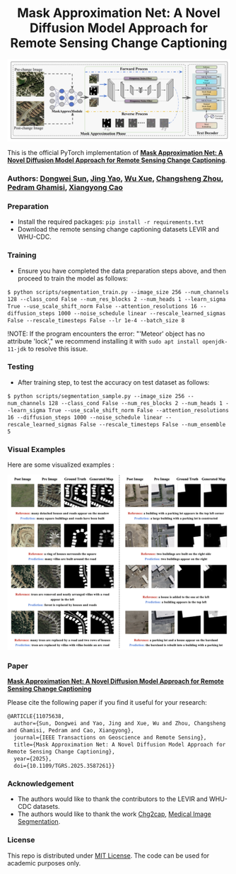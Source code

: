 <h1 align="center">Mask Approximation Net: A Novel Diffusion Model Approach for Remote Sensing Change Captioning</h1>



![](figs/overview.png)

This is the official PyTorch implementation of **[Mask Approximation Net: A Novel Diffusion Model Approach for Remote Sensing Change Captioning](https://ieeexplore.ieee.org/document/11075638)**.
<!-- a project conducted at the [Institute of Advanced Research in Artificial Intelligence (IARAI)](https://www.iarai.ac.at/). -->
### Authors:  [Dongwei Sun](https://scholar.google.com/citations?user=dqF0XkYAAAAJ&hl=zh-CN), [Jing Yao](https://scholar.google.com/citations?user=1SHd5ygAAAAJ&hl=zh-CN), [Wu Xue](), [Changsheng Zhou](https://scholar.google.com/citations?user=Uz7s7hsAAAAJ&hl=zh-CN), [Pedram Ghamisi](https://scholar.google.com/citations?user=Gr9afd0AAAAJ&hl=zh-CN), [Xiangyong Cao](https://scholar.google.com/citations?user=IePM9RsAAAAJ&hl=zh-CN)

### Preparation
- Install the required packages: `pip install -r requirements.txt`
- Download the remote sensing change captioning datasets LEVIR and WHU-CDC.


### Training
- Ensure you have completed the data preparation steps above, and then proceed to train the model as follows:
```
$ python scripts/segmentation_train.py --image_size 256 --num_channels 128 --class_cond False --num_res_blocks 2 --num_heads 1 --learn_sigma True --use_scale_shift_norm False --attention_resolutions 16 --diffusion_steps 1000 --noise_schedule linear --rescale_learned_sigmas False --rescale_timesteps False --lr 1e-4 --batch_size 8
```

!NOTE: If the program encounters the error: "'Meteor' object has no attribute 'lock'," we recommend installing it with `sudo apt install openjdk-11-jdk` to resolve this issue.

### Testing
- After training step, to test the accuracy on test dataset as follows:
```
$ python scripts/segmentation_sample.py --image_size 256 --num_channels 128 --class_cond False --num_res_blocks 2 --num_heads 1 --learn_sigma True --use_scale_shift_norm False --attention_resolutions 16 --diffusion_steps 1000 --noise_schedule linear --rescale_learned_sigmas False --rescale_timesteps False --num_ensemble 5
```

### Visual Examples


Here are some visualized examples :

![](figs/result.png)


### Paper
**[Mask Approximation Net: A Novel Diffusion Model Approach for Remote Sensing Change Captioning](https://ieeexplore.ieee.org/document/11075638)**

Please cite the following paper if you find it useful for your research:

```
@ARTICLE{11075638,
  author={Sun, Dongwei and Yao, Jing and Xue, Wu and Zhou, Changsheng and Ghamisi, Pedram and Cao, Xiangyong},
  journal={IEEE Transactions on Geoscience and Remote Sensing},
  title={Mask Approximation Net: A Novel Diffusion Model Approach for Remote Sensing Change Captioning},
  year={2025},
  doi={10.1109/TGRS.2025.3587261}}
```

### Acknowledgement

- The authors would like to thank the contributors to the LEVIR and WHU-CDC datasets.
- The authors would like to thank the work [Chg2cap](https://arxiv.org/abs/2304.01091), [Medical Image Segmentation](https://github.com/SuperMedIntel/MedSegDiff).

### License
This repo is distributed under [MIT License](https://github.com/ShizhenChang/Chg2Cap/blob/main/LICENSE.txt). The code can be used for academic purposes only.
